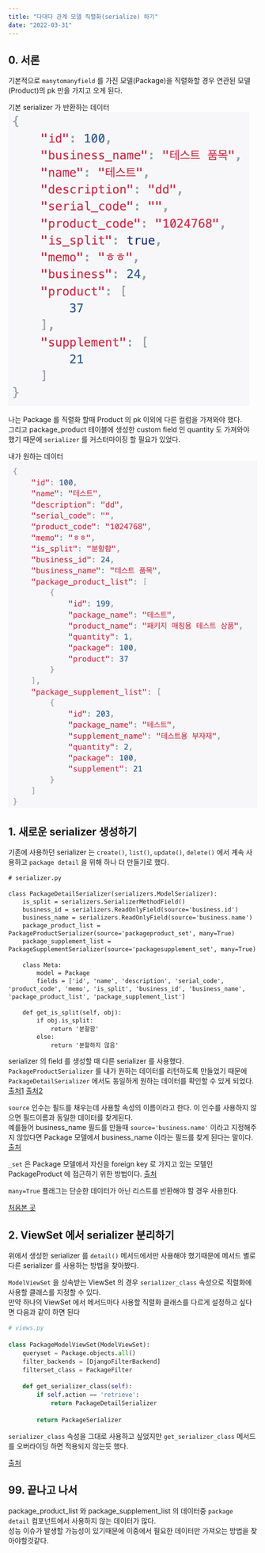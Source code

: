 ```yaml
---
title: "다대다 관계 모델 직렬화(serialize) 하기"
date: "2022-03-31"
---
```


## 0. 서론
기본적으로 `manytomanyfield` 를 가진 모델(Package)을 직렬화할 경우 연관된 모델(Product)의 pk 만을 가지고 오게 된다.

기본 serializer 가 반환하는 데이터  
![before-customize](/images/serialize-many-to-many-relationships/before-customize.png)

나는 Package 를 직렬화 할때 Product 의 pk 이외에 다른 컬럼을 가져와야 했다.  
그리고 package_product 테이블에 생성한 custom field 인 quantity 도 가져와야 했기 때문에 `serializer` 를 커스터마이징 할 필요가 있었다.

내가 원하는 데이터
![after-customize](/images/serialize-many-to-many-relationships/after-customize.png)

## 1. 새로운 serializer 생성하기
기존에 사용하던 serializer 는 `create()`, `list()`, `update()`, `delete()` 에서 계속 사용하고 `package detail` 을 위해 하나 더 만들기로 했다. 
```
# serializer.py

class PackageDetailSerializer(serializers.ModelSerializer):
    is_split = serializers.SerializerMethodField()
    business_id = serializers.ReadOnlyField(source='business.id')
    business_name = serializers.ReadOnlyField(source='business.name')
    package_product_list = PackageProductSerializer(source='packageproduct_set', many=True)
    package_supplement_list = PackageSupplementSerializer(source='packagesupplement_set', many=True)
    
    class Meta:
        model = Package
        fields = ['id', 'name', 'description', 'serial_code', 'product_code', 'memo', 'is_split', 'business_id', 'business_name', 'package_product_list', 'package_supplement_list']
    
    def get_is_split(self, obj):
        if obj.is_split:
            return '분할함'
        else:
            return '분할하지 않음'
```
serializer 의 field 를 생성할 때 다른 serializer 를 사용했다.  
`PackageProductSerializer` 를 내가 원하는 데이터를 리턴하도록 만들었기 때문에 `PackageDetailSerializer` 에서도 동일하게 원하는 데이터를 확인할 수 있게 되었다.  
[출처1](https://hyun-am-coding.tistory.com/entry/9-1-Serializers)
[출처2](https://www.django-rest-framework.org/api-guide/serializers/#dealing-with-nested-objects)

`source` 인수는 필드를 채우는데 사용할 속성의 이름이라고 한다. 이 인수를 사용하지 않으면 필드이름과 동일한 데이터를 찾게된다.  
예를들어 business_name 필드를 만들때 `source='business.name'` 이라고 지정해주지 않았다면 Package 모델에서 business_name 이라는 필드를 찾게 된다는 말이다.
[출처](https://www.django-rest-framework.org/api-guide/fields/#source)

`_set` 은 Package 모델에서 자신을 foreign key 로 가지고 있는 모델인 PackageProduct 에 접근하기 위한 방법이다.
[출처](https://freeprog.tistory.com/55)

`many=True` 플래그는 단순한 데이터가 아닌 리스트를 반환해야 할 경우 사용한다.



[처음본 곳](https://stackoverflow.com/questions/41976819/django-serialize-a-model-with-a-many-to-many-relationship-with-a-through-argume/41996831#41996831)



## 2. ViewSet 에서 serializer 분리하기
위에서 생성한 serializer 를 `detail()` 메서드에서만 사용해야 했기때문에 메서드 별로 다른 serializer 를 사용하는 방법을 찾아봤다.

`ModelViewSet` 을 상속받는 ViewSet 의 경우 `serializer_class` 속성으로 직렬화에 사용할 클래스를 지정할 수 있다.  
만약 하나의 ViewSet 에서 메서드마다 사용할 직렬화 클래스를 다르게 설정하고 싶다면 다음과 같이 하면 된다

```python
# views.py

class PackageModelViewSet(ModelViewSet):
    queryset = Package.objects.all()
    filter_backends = [DjangoFilterBackend]
    filterset_class = PackageFilter
    
    def get_serializer_class(self):
        if self.action == 'retrieve':
            return PackageDetailSerializer
    
        return PackageSerializer
```

`serializer_class` 속성을 그대로 사용하고 싶었지만 `get_serializer_class` 메서드를 오버라이딩 하면 적용되지 않는듯 했다.

[출처](https://stackoverflow.com/questions/22616973/django-rest-framework-use-different-serializers-in-the-same-modelviewset)

## 99. 끝나고 나서
package_product_list 와 package_supplement_list 의 데이터중 `package detail` 컴포넌트에서 사용하지 않는 데이터가 많다.  
성능 이슈가 발생할 가능성이 있기때문에 이중에서 필요한 데이터만 가져오는 방법을 찾아야할것같다. 